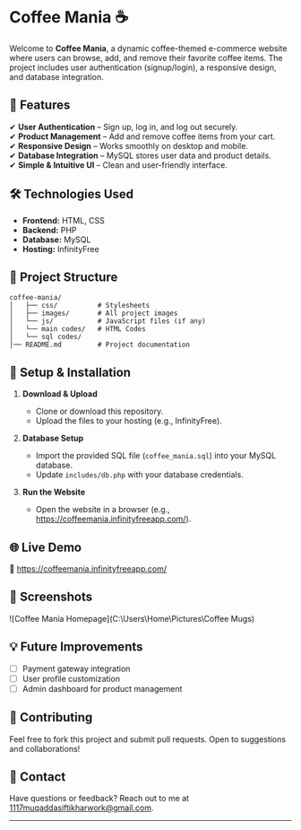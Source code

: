 # **Coffee Mania ☕**  

Welcome to **Coffee Mania**, a dynamic coffee-themed e-commerce website where users can browse, add, and remove their favorite coffee items. The project includes user authentication (signup/login), a responsive design, and database integration.  

## **🚀 Features**  
✔ **User Authentication** – Sign up, log in, and log out securely.  
✔ **Product Management** – Add and remove coffee items from your cart.  
✔ **Responsive Design** – Works smoothly on desktop and mobile.  
✔ **Database Integration** – MySQL stores user data and product details.  
✔ **Simple & Intuitive UI** – Clean and user-friendly interface.  

## **🛠 Technologies Used**  
- **Frontend:** HTML, CSS  
- **Backend:** PHP  
- **Database:** MySQL  
- **Hosting:** InfinityFree  

## **📂 Project Structure**  
```  
coffee-mania/    
│   ├── css/          # Stylesheets  
│   ├── images/       # All project images  
│   └── js/           # JavaScript files (if any)
│   └── main codes/   # HTML Codes
│   └── sql codes/  
│── README.md         # Project documentation  
```  

## **🔧 Setup & Installation**  
1. **Download & Upload**  
   - Clone or download this repository.  
   - Upload the files to your hosting (e.g., InfinityFree).  

2. **Database Setup**  
   - Import the provided SQL file (`coffee_mania.sql`) into your MySQL database.  
   - Update `includes/db.php` with your database credentials.  

3. **Run the Website**  
   - Open the website in a browser (e.g., https://coffeemania.infinityfreeapp.com/).  

## **🌐 Live Demo**  
🔗 https://coffeemania.infinityfreeapp.com/  

## **📸 Screenshots**  
![Coffee Mania Homepage](C:\Users\Home\Pictures\Coffee Mugs)
## **💡 Future Improvements**  
- [ ] Payment gateway integration  
- [ ] User profile customization  
- [ ] Admin dashboard for product management  

## **🤝 Contributing**  
Feel free to fork this project and submit pull requests. Open to suggestions and collaborations!  

## **📧 Contact**  
Have questions or feedback? Reach out to me at 1117muqaddasiftikharwork@gmail.com.  

---
